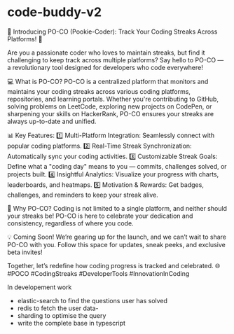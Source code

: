 # code-buddy-v2


🚀 Introducing PO-CO (Pookie-Coder): Track Your Coding Streaks Across Platforms! 🌟

Are you a passionate coder who loves to maintain streaks, but find it challenging to keep track across multiple platforms? Say hello to PO-CO — a revolutionary tool designed for developers who code everywhere!

💻 What is PO-CO?
PO-CO is a centralized platform that monitors and maintains your coding streaks across various coding platforms, repositories, and learning portals. Whether you're contributing to GitHub, solving problems on LeetCode, exploring new projects on CodePen, or sharpening your skills on HackerRank, PO-CO ensures your streaks are always up-to-date and unified.

📊 Key Features:
1️⃣ Multi-Platform Integration: Seamlessly connect with popular coding platforms.
2️⃣ Real-Time Streak Synchronization: Automatically sync your coding activities.
3️⃣ Customizable Streak Goals: Define what a "coding day" means to you — commits, challenges solved, or projects built.
4️⃣ Insightful Analytics: Visualize your progress with charts, leaderboards, and heatmaps.
5️⃣ Motivation & Rewards: Get badges, challenges, and reminders to keep your streak alive.

🌟 Why PO-CO?
Coding is not limited to a single platform, and neither should your streaks be! PO-CO is here to celebrate your dedication and consistency, regardless of where you code.

💡 Coming Soon!
We’re gearing up for the launch, and we can’t wait to share PO-CO with you. Follow this space for updates, sneak peeks, and exclusive beta invites!

Together, let’s redefine how coding progress is tracked and celebrated. 🌐
#POCO #CodingStreaks #DeveloperTools #InnovationInCoding


In developement work

- elastic-search to find the questions user has solved
- redis to fetch the user data-
- sharding to optimise the query
- write the complete base in typescript
